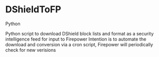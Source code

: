# DShieldToFP
Python

Python script to download DShield block lists and format as a security intelligence feed for input to Firepower
Intention is to automate the download and conversion via a cron script, Firepower will periodically check for new verisions

